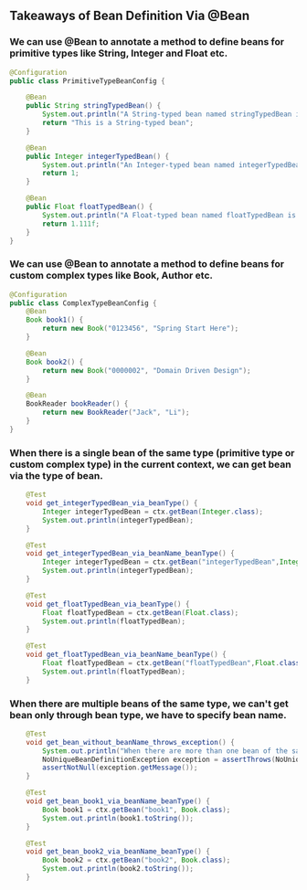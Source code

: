 ## Takeaways of Bean Definition Via @Bean

### We can use @Bean to annotate a method to define beans for primitive types like String, Integer and Float etc.
```java
@Configuration
public class PrimitiveTypeBeanConfig {

    @Bean
    public String stringTypedBean() {
        System.out.println("A String-typed bean named stringTypedBean is created by Spring Framework.");
        return "This is a String-typed bean";
    }

    @Bean
    public Integer integerTypedBean() {
        System.out.println("An Integer-typed bean named integerTypedBean is created by Spring Framework");
        return 1;
    }

    @Bean
    public Float floatTypedBean() {
        System.out.println("A Float-typed bean named floatTypedBean is created by Spring Framework");
        return 1.111f;
    }
}
```
### We can use @Bean to annotate a method to define beans for custom complex types like Book, Author etc.
```java
@Configuration
public class ComplexTypeBeanConfig {
    @Bean
    Book book1() {
        return new Book("0123456", "Spring Start Here");
    }

    @Bean
    Book book2() {
        return new Book("0000002", "Domain Driven Design");
    }

    @Bean
    BookReader bookReader() {
        return new BookReader("Jack", "Li");
    }
}
```
### When there is a single bean of the same type (primitive type or custom complex type) in the current context, we can get bean via the type of bean.
```java
    @Test
    void get_integerTypedBean_via_beanType() {
        Integer integerTypedBean = ctx.getBean(Integer.class);
        System.out.println(integerTypedBean);
    }

    @Test
    void get_integerTypedBean_via_beanName_beanType() {
        Integer integerTypedBean = ctx.getBean("integerTypedBean",Integer.class);
        System.out.println(integerTypedBean);
    }

    @Test
    void get_floatTypedBean_via_beanType() {
        Float floatTypedBean = ctx.getBean(Float.class);
        System.out.println(floatTypedBean);
    }

    @Test
    void get_floatTypedBean_via_beanName_beanType() {
        Float floatTypedBean = ctx.getBean("floatTypedBean",Float.class);
        System.out.println(floatTypedBean);
    }
```
### When there are multiple beans of the same type, we can't get bean only through bean type, we have to specify bean name.
```java
    @Test
    void get_bean_without_beanName_throws_exception() {
        System.out.println("When there are more than one bean of the same type, getting a bean without specifying the bean name will get exception.");
        NoUniqueBeanDefinitionException exception = assertThrows(NoUniqueBeanDefinitionException.class, () -> ctx.getBean(Book.class));
        assertNotNull(exception.getMessage());
    }

    @Test
    void get_bean_book1_via_beanName_beanType() {
        Book book1 = ctx.getBean("book1", Book.class);
        System.out.println(book1.toString());
    }

    @Test
    void get_bean_book2_via_beanName_beanType() {
        Book book2 = ctx.getBean("book2", Book.class);
        System.out.println(book2.toString());
    }
```



